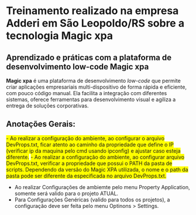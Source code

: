 # Treinamento realizado na empresa Adderi em São Leopoldo/RS sobre a tecnologia Magic xpa
## Aprendizado e práticas com a plataforma de desenvolvimento low-code Magic xpa

<p>
  <strong>Magic xpa</strong> é uma plataforma de desenvolvimento <em>low-code</em> que permite criar aplicações empresariais multi-dispositivo de forma rápida e eficiente, com pouco código manual. Ela facilita a integração com diferentes sistemas, oferece ferramentas para desenvolvimento visual e agiliza a entrega de soluções corporativas.
</p>


## Anotações Gerais:

<span style="background-color: yellow">- Ao realizar a configuração do ambiente, ao configurar o arquivo DevProps.txt, ficar atento ao caminho da propriedade que define o IP (verificar ip da maquina pelo cmd usando ipconfig) e ajustar caso esteja diferente.</span> 
<span style="background-color: yellow">- Ao realizar a configuração do ambiente, ao configurar arquivo DevProps.txt, verificar a propriedade que possui o PATH da pasta de scripts. Dependendo da versão do Magic XPA utilizada, o nome e o path da pasta pode ser diferente da especificada no arquivo DevProps.txt.</span>
- Ao realizar Configurações de ambiemte pelo menu Property Application, somente será valido para o projeto ATUAL.
- Para Configurações Genéricas (valido para todos os projetos), a configuração deve ser feita pelo menu Optinons > Settings.